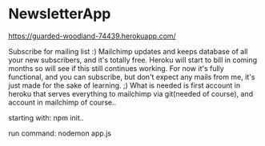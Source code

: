 # NewsletterApp
https://guarded-woodland-74439.herokuapp.com/   

Subscribe for mailing list :) Mailchimp updates and keeps database of all your new subscribers, and it's totally free. Heroku will start to bill in coming months so will see if this still continues working. For now it's fully functional, and you can subscribe, but don't expect any mails from me, it's just made for the sake of learning. ;) 
What is needed is first account in heroku that serves everything to mailchimp via git(needed of course), and account in mailchimp of course.. 

starting with: npm init.. 

run command: nodemon app.js

